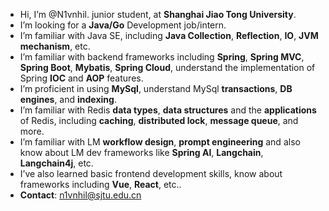 - Hi, I’m @N1vnhil. junior student, at **Shanghai Jiao Tong University**.
- I’m looking for a **Java/Go** Development job/intern.
- I’m familiar with Java SE, including **Java Collection**, **Reflection**, **IO**, **JVM mechanism**, etc.
- I’m familiar with backend frameworks including **Spring**, **Spring MVC**, **Spring Boot**, **Mybatis**, **Spring Cloud**, understand the implementation of Spring **IOC** and **AOP** features.
- I’m proficient in using **MySql**, understand MySql **transactions**, **DB engines**, and **indexing**.
- I’m familiar with Redis **data types**, **data structures** and the **applications** of Redis, including **caching**, **distributed lock**, **message queue**, and more.
- I’m familiar with LM **workflow design**, **prompt engineering** and also know about LM dev frameworks like **Spring AI**, **Langchain**, **Langchain4j**, etc.
- I’ve also learned basic frontend development skills, know about frameworks including **Vue**, **React**, etc..
- **Contact**: n1vnhil@sjtu.edu.cn


<!---
N1vnhil/N1vnhil is a ✨ special ✨ repository because its `README.md` (this file) appears on your GitHub profile.
You can click the Preview link to take a look at your changes.
--->
